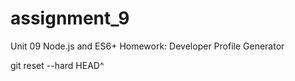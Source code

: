 # assignment_9
Unit 09 Node.js and ES6+ Homework: Developer Profile Generator

git reset --hard HEAD^